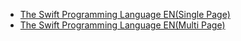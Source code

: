 * [The Swift Programming Language EN(Single Page)](http://muxuezi.github.io/posts/the-swift-programming-language-en)
* [The Swift Programming Language EN(Multi Page)](https://developer.apple.com/library/prerelease/ios/documentation/Swift/Conceptual/Swift_Programming_Language/)